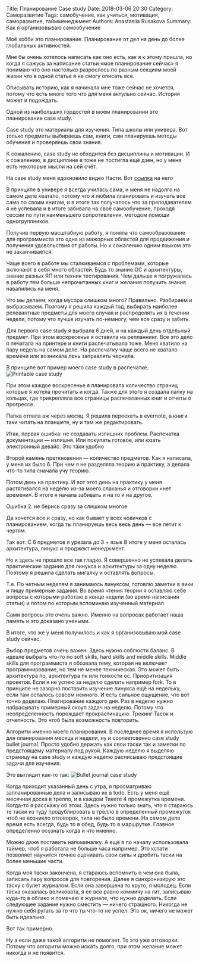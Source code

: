 Title: Планирование Case study
Date: 2018-03-06 20:30
Category: Саморазвитие
Tags: самобучение, как учиться, мотивация, саморазвитие, таймменеджмент
Authors: Anastasiia Rusakova
Summary: Как я организовываю самообучение

Моё хобби это планирование. 
Планирование от дел на день до более глобальных активностей.

Мне бы очень хотелось написать как оно есть, как я к этому пришла, но когда я сажусь за написание статьи «мое планирование сейчас» я понимаю что оно настолько разрослось по разным секциям моей жизни что в одной статье я не смогу описать все.

Описывать историю, как я начинала мне тоже сейчас не хочется, потому что есть много того что для меня актульно сейчас. История может и подождать.

Одной из наибольших гордостей в моем планировании это планирование case study.

Case study это материалы для изучения. Типа школы или универа. Вот только предметы выбираешь сам, книги, сам планируешь методы обучения и проверяешь свои знания.

К сожалению, case study не обходится без дисциплины и мотивации. И к сожалению, в дисциплине я тоже не постигла ещё дзен, но у меня есть некоторые мысли на сей счёт.   

На case study меня вдохновило видео Насти. Вот [ссылка](https://youtu.be/d7DdcydoxfA)  на него

В принципе в универе я всегда училась сама, и меня не надолго на самом деле хватало, потому что я любила планировать и изучать все сама по своим книгам, и в итоге так получалось что за преподавателем я не успевала и в итоге забивала на своё самообучение, проходя сессии по пути наименьшего сопротивления, методом помощи одногруппников.

Получив первую масштабную работу, я поняла что самообразование для программиста это одна из мажорных областей для продвижения и получения удовольствия от работы. Но к сожалению одним языком это не заканчивается. 

Чаще всего в работе мы сталкиваемся с проблемами, которые включают в себя много областей. Будь то знание ОС и архитектуры, знание разных ЯП или техник тестирования. Чем дальше я погружалась в работу тем больше непрочитанных книг и желания получить знания навалились на меня.

Что мы делаем, когда мусора слишком много? Правильно. Разбираем и выбрасываем. Поэтому я решила каждый год, выбирать наиболее релевантные предметы для моего случая и распределять их в течении недели, потому что лучше изучать по-немногу, чем все сразу и забить.

Для первого case study я выбрала 6 дней, и на каждый день отдельный предмет. При этом воскресенье я оставила на репланнинг. Все это дело я печатала на принтере и книги распечатывала тоже. Меня хватило на пару недель на самом деле. На распечатку чаще всего не хватало времени или возникала лень заправлять чернила.

В принципе вот пример моего case study в распечатке.
![Printable case study]({static}/images/feb_case_study_1.PNG)

 При этом каждое воскресенье я планировала количество страниц которые я хотела прочитать и когда.
Также для этого я создала папку на кольцах, где прикрепляла все страницы распечатанных книг и отчеты о прогрессе.

Папка отпала аж через месяц. Я решила переехать в evernote, а книги таки читать на планшете, ну и там же редактировать. 

Итак, первая ошибка: не создавать излишних проблем. Распечатка документации — излишня. Или покупать готовое, или юзать электронный девайс. Это таки удобно

Второй камень преткновения — количество предметов. Как я написала, у меня их было 6. При чем я не разделяла теорию и практику, а делала что-то типа сначала учу теорию. 

Потом день на практику. И вот этот день на практику у меня растягивался на неделю из-за моего слаканья и отговорки «нет времени». В итоге я начала забивать и на то и на другое. 

Ошибка 2: не берись сразу за слишком многое

Да хочется все и сразу, но как бывает у всех новичков с планированием, когда ты планируешь весь весь день — все летит к чертям.

Так вот. С 6 предметов я урезала до 3 + язык
В итоге у меня осталась архитектура, линукс и проджект менеджмент. 

Но и здесь не прошло все так гладко. Я совершенно не успевала делать практические задания для линукса и архитектуры за одну неделю. Поэтому я решила сделать мигалку и оставлять вопросы.

Т.е. По четным неделям я занимаюсь линуксом, готовлю заметки в вики и пишу примерные задания. Во время чтения теории я оставляю себе вопросы с которыми работаю в конце недели (во время написания статьи) и потом по которым вспоминаю изученный материал.

Сами вопросы это очень важно. Именно на вопросах работает наша память и это доказано учеными. 

В итоге, что же у меня получилось и как я организовываю мой case study сейчас.

Выбор предметов очень важен. Здесь нужно соблюсти баланс. В идеале выбрать что-то по soft skills, hard skills and middle skills. Middle skills для программиста я обозвала тему, которая не включает программирование, но тем не менее техническая. Это может быть архитектура по, архитектура пк или тонкости ос.
Приоритизация проектов. Если я не успею за неделю сделать например fork. То в принципе не зазорно поставить изучение линукса ещё на недельку, если там осталось совсем немного. И есть сильное ощущение, что вот точно доделаю.
Плагирование каждого дня. Раз в неделю нужно набрасывать примерный скоуп задач на неделю. Потому что неопределенность порождает прокрастинацию.
Трекинг Тасок и отчетность. Это чтоб была возможность повторить.

Алгоритм именно моего планирования. В последнее время я использую для планирования месяца и недели, ну и соответсвенно case study bullet journal. Просто удобно держать как свои таски так и заметки по предстоящему материалу под рукой. 
Каждую неделю я выделяю страницу на case study и каждую неделю расписываю предстоящие задачи для изучения.

Это выглядит как-то так: 
![Bullet journal case study]({static}/images/feb_case_study_2.jpg)

Когда приходит указанный день с утра, я просматриваю запланированные дела и записываю их в todo. Есть у меня ещё месячная доска в трелло, и в каждом Тикете 4 промежутка времени. Когда-то я расскажу об этом. Здесь нужно только знать, что я стараюсь те таски из туду продублировать в трелло в определенный промежуток чтоб не возникло отговорок, типа не было времени. 
На самом деле время есть всегда, будь то в обед, будь то в маршрутке. Главное определенно осознать когда и что именно.

Можно даже поставить напоминалку. А ещё я по началу использовала таймер, чтоб я работала не больше часа например. Это кстати позволяет научится точнее оценивать свои силы и дробить таски на более меньшие части.

Когда моя таски закончена, я стараюсь вспомнить о чем она была, записать пару вопросов для повторения. Далее я синхронизирую это таску с булет журналом. Если она завершена то круто, я молодец. Если таска оказалась великовата, я ее все равно коммичу на гит, записываю куда-то в облако и помечаю в журнале, что нужно доделать. Если следующее задание нужно сместить — ничего страшного.
Никогда не нужно себя ругать за то что ты что-то не успел. Это ок, ничего не может быть идеально. 

Вот так примерно.

Ну а если даже такой алгоритм не помогает. То это уже отговорки. Потому что алгоритм можно искать долго, при этом желание может никогда и не появится.
